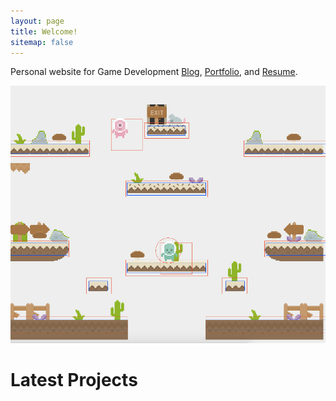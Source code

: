 ```yaml
---
layout: page
title: Welcome!
sitemap: false
---
```


Personal website for Game Development [Blog], [Portfolio], and [Resume].

![Screenshot](/assets/img/projects/sk-eng-2.png)

# Latest Projects

<!--projects-->

[blog]: https://kkpgarcia.github.io/blog/
[portfolio]: https://kkpgarcia.github.io/projects/
[resume]: https://kkpgarcia.github.io/resume/
[github]: https://github.com/kkpgarcia